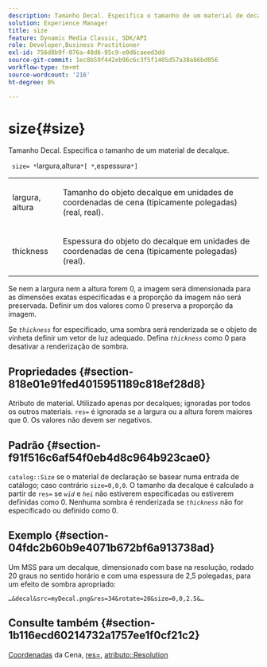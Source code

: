 ```yaml
---
description: Tamanho Decal. Especifica o tamanho de um material de decalque.
solution: Experience Manager
title: size
feature: Dynamic Media Classic, SDK/API
role: Developer,Business Practitioner
exl-id: 756d8b9f-076a-48d6-95c9-e0d6caeed3dd
source-git-commit: 1ec8b59f442eb96c6c3f5f1405d57a38a86bd056
workflow-type: tm+mt
source-wordcount: '216'
ht-degree: 0%

---
```


# size{#size}

Tamanho Decal. Especifica o tamanho de um material de decalque.

` size= *`largura,altura`*[ *`,espessura`*]`

<table id="simpletable_00B1226F3B8B49D895D1269AB03D5043"> 
 <tr class="strow"> 
  <td class="stentry"> <p> <span class="varname"> largura, altura  </span> </p> </td> 
  <td class="stentry"> <p>Tamanho do objeto decalque em unidades de coordenadas de cena (tipicamente polegadas) (real, real). </p> </td> 
 </tr> 
 <tr class="strow"> 
  <td class="stentry"> <p> <span class="varname"> thickness  </span> </p> </td> 
  <td class="stentry"> <p>Espessura do objeto do decalque em unidades de coordenadas de cena (tipicamente polegadas) (real). </p> </td> 
 </tr> 
</table>

Se nem a largura nem a altura forem 0, a imagem será dimensionada para as dimensões exatas especificadas e a proporção da imagem não será preservada. Definir um dos valores como 0 preserva a proporção da imagem.

Se *`thickness`* for especificado, uma sombra será renderizada se o objeto de vinheta definir um vetor de luz adequado. Defina *`thickness`* como 0 para desativar a renderização de sombra.

## Propriedades {#section-818e01e91fed4015951189c818ef28d8}

Atributo de material. Utilizado apenas por decalques; ignoradas por todos os outros materiais. `res=` é ignorada se a largura ou a altura forem maiores que 0. Os valores não devem ser negativos.

## Padrão {#section-f91f516c6af54f0eb4d8c964b923cae0}

`catalog::Size` se o material de declaração se basear numa entrada de catálogo; caso contrário  `size=0,0,0`. O tamanho da decalque é calculado a partir de `res=` se *`wid`* e *`hei`* não estiverem especificadas ou estiverem definidas como 0. Nenhuma sombra é renderizada se *`thickness`* não for especificado ou definido como 0.

## Exemplo {#section-04fdc2b60b9e4071b672bf6a913738ad}

Um MSS para um decalque, dimensionado com base na resolução, rodado 20 graus no sentido horário e com uma espessura de 2,5 polegadas, para um efeito de sombra apropriado:

`…&decal&src=myDecal.png&res=34&rotate=20&size=0,0,2.5&…`

## Consulte também {#section-1b116ecd60214732a1757ee1f0cf21c2}

[Coordenadas](../../../../../ir-api/http-protocol/image-rendering-api-ref/c-ir-http-protocol-ref/c-ir-http-protocol-syntax-and-features/c-ir-vignettes/c-ir-scene-coordinates.md#concept-528507024fa640b19a2631357febf7f1) da Cena,  [res=](../../../../../ir-api/http-protocol/image-rendering-api-ref/c-ir-http-protocol-ref/c-ir-http-protocol-command-reference/r-ir-res.md#reference-0ad9de8887144c83a6db97b4994f7c04),  [atributo::Resolution](../../../../../ir-api/material-cat/image-rendering-api-ref/c-ir-material-catalog/c-ir-attributes-reference/r-ir-resolution.md#reference-09fe14e6bfbf4db6b7f4369fffecc806)
